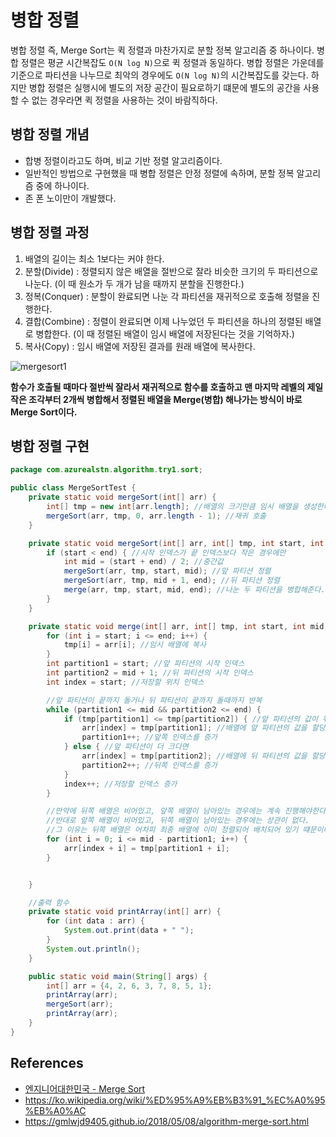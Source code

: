 # 병합 정렬

병합 정렬 즉, Merge Sort는 퀵 정렬과 마찬가지로 분할 정복 알고리즘 중 하나이다. 병합 정렬은 평균 시간복잡도 `O(N log N)`으로 퀵 정렬과 동일하다. 병합 정렬은 가운데를 기준으로 파티션을 나누므로 최악의 경우에도 `O(N log N)`의 시간복잡도를 갖는다. 하지만 병합 정렬은 실행시에 별도의 저장 공간이 필요로하기 떄문에 별도의 공간을 사용할 수 없는 경우라면 퀵 정렬을 사용하는 것이 바람직하다.

## 병합 정렬 개념

- 합병 정렬이라고도 하며, 비교 기반 정렬 알고리즘이다.
- 일반적인 방법으로 구현했을 때 병합 정렬은 안정 정렬에 속하며, 분할 정복 알고리즘 중에 하나이다.
- 존 폰 노이만이 개발했다.

## 병합 정렬 과정

1. 배열의 길이는 최소 1보다는 커야 한다.
2. 분할(Divide) : 정렬되지 않은 배열을 절반으로 잘라 비슷한 크기의 두 파티션으로 나눈다. (이 때 원소가 두 개가 남을 때까지 분할을 진행한다.)
3. 정복(Conquer) : 분할이 완료되면 나눈 각 파티션을 재귀적으로 호출해 정렬을 진행한다.
4. 결합(Combine) : 정렬이 완료되면 이제 나누었던 두 파티션을 하나의 정렬된 배열로 병합한다. (이 때 정렬된 배열이 임시 배열에 저장된다는 것을 기억하자.)
5. 복사(Copy) : 임시 배열에 저장된 결과를 원래 배열에 복사한다.

![mergesort1](https://user-images.githubusercontent.com/55525868/225923640-cab72bbe-0ce6-4c1e-b718-2f115c1de654.png)

**함수가 호출될 때마다 절반씩 잘라서 재귀적으로 함수를 호출하고 맨 마지막 레벨의 제일 작은 조각부터 2개씩 병합해서 정렬된 배열을 Merge(병합) 해나가는 방식이 바로 Merge Sort이다.**

## 병합 정렬 구현

```java
package com.azurealstn.algorithm.try1.sort;

public class MergeSortTest {
    private static void mergeSort(int[] arr) {
        int[] tmp = new int[arr.length]; //배열의 크기만큼 임시 배열을 생성한다.
        mergeSort(arr, tmp, 0, arr.length - 1); //재귀 호출
    }

    private static void mergeSort(int[] arr, int[] tmp, int start, int end) {
        if (start < end) { //시작 인덱스가 끝 인덱스보다 작은 경우에만
            int mid = (start + end) / 2; //중간값
            mergeSort(arr, tmp, start, mid); //앞 파티션 정렬
            mergeSort(arr, tmp, mid + 1, end); //뒤 파티션 정렬
            merge(arr, tmp, start, mid, end); //나눈 두 파티션을 병합해준다.
        }
    }

    private static void merge(int[] arr, int[] tmp, int start, int mid, int end) {
        for (int i = start; i <= end; i++) {
            tmp[i] = arr[i]; //임시 배열에 복사
        }
        int partition1 = start; //앞 파티션의 시작 인덱스
        int partition2 = mid + 1; //뒤 파티션의 시작 인덱스
        int index = start; //저장할 위치 인덱스

        //앞 파티션이 끝까지 돌거나 뒤 파티션이 끝까지 돌때까지 반복
        while (partition1 <= mid && partition2 <= end) {
            if (tmp[partition1] <= tmp[partition2]) { //앞 파티션의 값이 뒤 파티션의 값보다 작으면
                arr[index] = tmp[partition1]; //배열에 앞 파티션의 값을 할당
                partition1++; //앞쪽 인덱스를 증가
            } else { //앞 파티션이 더 크다면
                arr[index] = tmp[partition2]; //배열에 뒤 파티션의 값을 할당
                partition2++; //뒤쪽 인덱스를 증가
            }
            index++; //저장할 인덱스 증가
        }

        //만약에 뒤쪽 배열은 비어있고, 앞쪽 배열이 남아있는 경우에는 계속 진행해야한다.
        //반대로 앞쪽 배열이 비어있고, 뒤쪽 배열이 남아있는 경우에는 상관이 없다.
        //그 이유는 뒤쪽 배열은 어차피 최종 배열에 이미 정렬되어 배치되어 있기 떄문이다.
        for (int i = 0; i <= mid - partition1; i++) {
            arr[index + i] = tmp[partition1 + i];
        }


    }

    //출력 함수
    private static void printArray(int[] arr) {
        for (int data : arr) {
            System.out.print(data + " ");
        }
        System.out.println();
    }

    public static void main(String[] args) {
        int[] arr = {4, 2, 6, 3, 7, 8, 5, 1};
        printArray(arr);
        mergeSort(arr);
        printArray(arr);
    }
}
```

## References

- [엔지니어대한민국 - Merge Sort](https://www.youtube.com/watch?v=QAyl79dCO_k&t=259s)
- https://ko.wikipedia.org/wiki/%ED%95%A9%EB%B3%91_%EC%A0%95%EB%A0%AC
- https://gmlwjd9405.github.io/2018/05/08/algorithm-merge-sort.html